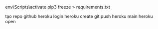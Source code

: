 env\Scripts\activate
pip3 freeze > requirements.txt

tạo repo github
heroku login
heroku create <app-name>
git push heroku main
heroku open